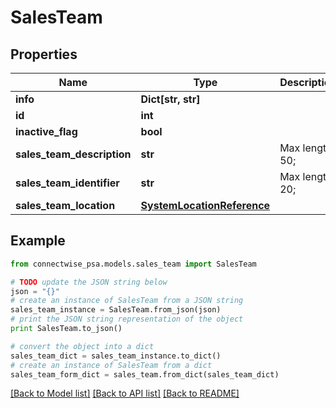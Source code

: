 # SalesTeam


## Properties
Name | Type | Description | Notes
------------ | ------------- | ------------- | -------------
**info** | **Dict[str, str]** |  | [optional] 
**id** | **int** |  | [optional] 
**inactive_flag** | **bool** |  | [optional] 
**sales_team_description** | **str** |  Max length: 50; | 
**sales_team_identifier** | **str** |  Max length: 20; | 
**sales_team_location** | [**SystemLocationReference**](SystemLocationReference.md) |  | [optional] 

## Example

```python
from connectwise_psa.models.sales_team import SalesTeam

# TODO update the JSON string below
json = "{}"
# create an instance of SalesTeam from a JSON string
sales_team_instance = SalesTeam.from_json(json)
# print the JSON string representation of the object
print SalesTeam.to_json()

# convert the object into a dict
sales_team_dict = sales_team_instance.to_dict()
# create an instance of SalesTeam from a dict
sales_team_form_dict = sales_team.from_dict(sales_team_dict)
```
[[Back to Model list]](../README.md#documentation-for-models) [[Back to API list]](../README.md#documentation-for-api-endpoints) [[Back to README]](../README.md)


